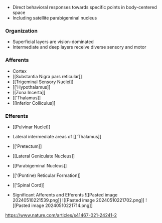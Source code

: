 - Direct behavioral responses towards specific points in body-centered space
- Including satellite parabigeminal nucleus
### Organization
- Superficial layers are vision-dominated
- Intermediate and deep layers receive diverse sensory and motor
### Afferents
- Cortex
- [[Substantia Nigra pars reticular]]
- [[Trigeminal Sensory Nuclei]]
- [['Hypothalamus]]
- [[Zona Incerta]]
- [['Thalamus]]
- [[Inferior Colliculus]]
### Efferents
- [[Pulvinar Nuclei]]
- Lateral intermediate areas of [['Thalamus]]
- [['Pretectum]]
- [[Lateral Geniculate Nucleus]]
- [[Parabigeminal Nucleus]]
- [['(Pontine) Reticular Formation]]
- [['Spinal Cord]]

- Significant Afferents and Efferents
![[Pasted image 20240510221539.png]]
![[Pasted image 20240510221702.png]]
![[Pasted image 20240510221714.png]]

https://www.nature.com/articles/s41467-021-24241-2